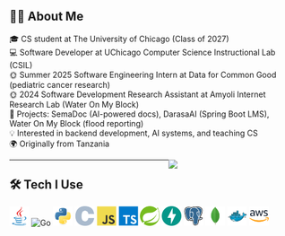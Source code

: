 ## 🧑‍💻 About Me
🎓 CS student at The University of Chicago (Class of 2027)  
💻 Software Developer at UChicago Computer Science Instructional Lab (CSIL)  
🌞 Summer 2025 Software Engineering Intern at Data for Common Good (pediatric cancer research)  
🌞 2024 Software Development Research Assistant at Amyoli Internet Research Lab (Water On My Block)  
🚀 Projects: SemaDoc (AI-powered docs), DarasaAI (Spring Boot LMS), Water On My Block (flood reporting)  
💡 Interested in backend development, AI systems, and teaching CS  
🌍 Originally from Tanzania  

<img src="hacker-pc.gif" align="right" width="220" />

---

## 🛠 Tech I Use
<p>
  <img src="https://raw.githubusercontent.com/devicons/devicon/master/icons/java/java-original.svg" alt="Java" width="35" height="35"/>
  <img src="https://cdn.jsdelivr.net/gh/devicons/devicon/icons/go/go-original.svg" alt="Go" width="35" height="35"/>
  <img src="https://raw.githubusercontent.com/devicons/devicon/master/icons/python/python-original.svg" alt="Python" width="35" height="35"/>
  <img src="https://raw.githubusercontent.com/devicons/devicon/master/icons/c/c-original.svg" alt="C" width="35" height="35"/>
  <img src="https://raw.githubusercontent.com/devicons/devicon/master/icons/javascript/javascript-original.svg" alt="JavaScript" width="35" height="35"/>
  <img src="https://raw.githubusercontent.com/devicons/devicon/master/icons/typescript/typescript-original.svg" alt="TypeScript" width="35" height="35"/>
  <img src="https://raw.githubusercontent.com/devicons/devicon/master/icons/spring/spring-original.svg" alt="Spring Boot" width="35" height="35"/>
  <img src="https://raw.githubusercontent.com/devicons/devicon/master/icons/fastapi/fastapi-original.svg" alt="FastAPI" width="35" height="35"/>
  <img src="https://raw.githubusercontent.com/devicons/devicon/master/icons/postgresql/postgresql-original.svg" alt="PostgreSQL" width="35" height="35"/>
  <img src="https://raw.githubusercontent.com/devicons/devicon/master/icons/mongodb/mongodb-original.svg" alt="MongoDB" width="35" height="35"/>
  <img src="https://raw.githubusercontent.com/devicons/devicon/master/icons/docker/docker-original.svg" alt="Docker" width="35" height="35"/>
  <img src="https://raw.githubusercontent.com/devicons/devicon/master/icons/amazonwebservices/amazonwebservices-original.svg" alt="AWS" width="35" height="35"/>
</p>

